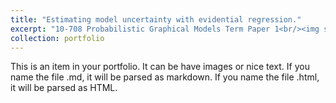 ```yaml
---
title: "Estimating model uncertainty with evidential regression."
excerpt: "10-708 Probabilistic Graphical Models Term Paper 1<br/><img src='/images/PGM.png'>"
collection: portfolio
---
```


This is an item in your portfolio. It can be have images or nice text. If you name the file .md, it will be parsed as markdown. If you name the file .html, it will be parsed as HTML. 
